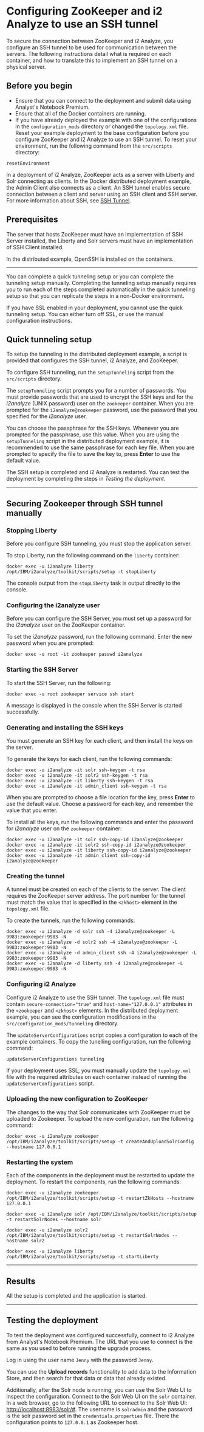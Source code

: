 # Configuring ZooKeeper and i2 Analyze to use an SSH tunnel
To secure the connection between ZooKeeper and i2 Analyze, you configure an SSH tunnel to be used for communication between the servers. The following instructions detail what is required on each container, and how to translate this to implement an SSH tunnel on a physical server.

## Before you begin
- Ensure that you can connect to the deployment and submit data using Analyst's Notebook Premium.
- Ensure that all of the Docker containers are running.
- If you have already deployed the example with one of the configurations in the `configuration_mods` directory or changed the `topology.xml` file. Reset your example deployment to the base configuration before you configure ZooKeeper and i2 Analyze to use an SSH tunnel. To reset your environment, run the following command from the `src/scripts` directory:
```
resetEnvironment
```

In a deployment of i2 Analyze, ZooKeeper acts as a server with Liberty and Solr connecting as clients. In the Docker distributed deployment example, the Admin Client also connects as a client.
An SSH tunnel enables secure connection between a client and server using an SSH client and SSH server. For more information about SSH, see [SSH Tunnel](https://www.ssh.com/ssh/tunneling/).

## Prerequisites
The server that hosts ZooKeeper must have an implementation of SSH Server installed, the Liberty and Solr servers must have an implementation of SSH Client installed.

In the distributed example, OpenSSH is installed on the containers.

---

You can complete a quick tunneling setup or you can complete the tunneling setup manually. Completing the tunneling setup manually requires you to run each of the steps completed automatically in the quick tunneling setup so that you can replicate the steps in a non-Docker environment.

If you have SSL enabled in your deployment, you cannot use the quick tunneling setup. You can either turn off SSL, or use the manual configuration instructions.

## Quick tunneling setup
To setup the tunneling in the distributed deployment example, a script is provided that configures the SSH tunnel, i2 Analyze, and ZooKeeper.

To configure SSH tunneling, run the `setupTunneling` script from the `src/scripts` directory.

The `setupTunneling` script prompts you for a number of passwords. You must provide passwords that are used to encrypt the SSH keys and for the *i2analyze* (UNIX password) user on the `zookeeper` container. When you are prompted for the `i2analyze@zookeeper` password, use the password that you specified for the *i2analyze* user.

You can choose the passphrase for the SSH keys. Whenever you are prompted for the passphrase, use this value. When you are using the `setupTunneling` script in the distributed deployment example, it is recommended to use the same passphrase for each key file. When you are prompted to specify the file to save the key to, press **Enter** to use the default value.

The SSH setup is completed and i2 Analyze is restarted. You can test the deployment by completing the steps in *Testing the deployment*.

---

## Securing Zookeeper through SSH tunnel manually
### Stopping Liberty
Before you configure SSH tunneling, you must stop the application server.

To stop Liberty, run the following command on the `liberty` container:
```
docker exec -u i2analyze liberty /opt/IBM/i2analyze/toolkit/scripts/setup -t stopLiberty
```
The console output from the `stopLiberty` task is output directly to the console.

### Configuring the i2analyze user
Before you can configure the SSH Server, you must set up a password for the *i2analyze* user on the ZooKeeper container.

To set the *i2analyze* password, run the following command. Enter the new password when you are prompted:
```
docker exec -u root -it zookeeper passwd i2analyze
```

### Starting the SSH Server
To start the SSH Server, run the following:
```
docker exec -u root zookeeper service ssh start
```
A message is displayed in the console when the SSH Server is started successfully.

### Generating and installing the SSH keys
You must generate an SSH key for each client, and then install the keys on the server.

To generate the keys for each client, run the following commands:
```
docker exec -u i2analyze -it solr ssh-keygen -t rsa
docker exec -u i2analyze -it solr2 ssh-keygen -t rsa
docker exec -u i2analyze -it liberty ssh-keygen -t rsa
docker exec -u i2analyze -it admin_client ssh-keygen -t rsa
```
When you are prompted to choose a file location for the key, press **Enter** to use the default value.
Choose a password for each key, and remember the value that you enter.

To install all the keys, run the following commands and enter the password for *i2analyze* user on the `zookeeper` container:
```
docker exec -u i2analyze -it solr ssh-copy-id i2analyze@zookeeper
docker exec -u i2analyze -it solr2 ssh-copy-id i2analyze@zookeeper
docker exec -u i2analyze -it liberty ssh-copy-id i2analyze@zookeeper
docker exec -u i2analyze -it admin_client ssh-copy-id i2analyze@zookeeper
```

### Creating the tunnel
A tunnel must be created on each of the clients to the server. The client requires the ZooKeeper server address. The port number for the tunnel must match the value that is specified in the `<zkhost>` element in the `topology.xml` file.

To create the tunnels, run the following commands:
```
docker exec -u i2analyze -d solr ssh -4 i2analyze@zookeeper -L 9983:zookeeper:9983 -N
docker exec -u i2analyze -d solr2 ssh -4 i2analyze@zookeeper -L 9983:zookeeper:9983 -N
docker exec -u i2analyze -d admin_client ssh -4 i2analyze@zookeeper -L 9983:zookeeper:9983 -N
docker exec -u i2analyze -d liberty ssh -4 i2analyze@zookeeper -L 9983:zookeeper:9983 -N
```

### Configuring i2 Analyze
Configure i2 Analyze to use the SSH tunnel. The `topology.xml` file must contain `secure-connection="true"` and `host-name="127.0.0.1"` attributes in the `<zookeeper` and `<zkhost>` elements.
In the distributed deployment example, you can see the configuration modifications in the `src/configuration_mods/tunneling` directory.

The `updateServerConfigurations` script copies a configuration to each of the example containers. To copy the tunelling configuration, run the following command:
```
updateServerConfigurations tunneling
```

If your deployment uses SSL, you must manually update the `topology.xml` file with the required attributes on each container instead of running the `updateServerConfigurations` script.

### Uploading the new configuration to ZooKeeper
The changes to the way that Solr communicates with ZooKeeper must be uploaded to Zookeeper. To upload the new configuration, run the following command:
```
docker exec -u i2analyze zookeeper /opt/IBM/i2analyze/toolkit/scripts/setup -t createAndUploadSolrConfig --hostname 127.0.0.1
```

### Restarting the system
Each of the components in the deployment must be restarted to update the deployment. To restart the components, run the following commands:
```
docker exec -u i2analyze zookeeper /opt/IBM/i2analyze/toolkit/scripts/setup -t restartZkHosts --hostname 127.0.0.1

docker exec -u i2analyze solr /opt/IBM/i2analyze/toolkit/scripts/setup -t restartSolrNodes --hostname solr

docker exec -u i2analyze solr2 /opt/IBM/i2analyze/toolkit/scripts/setup -t restartSolrNodes --hostname solr2

docker exec -u i2analyze liberty /opt/IBM/i2analyze/toolkit/scripts/setup -t startLiberty
```

---

## Results
All the setup is completed and the application is started.

---

## Testing the deployment
To test the deployment was configured successfully, connect to i2 Analyze from Analyst's Notebook Premium. The URL that you use to connect is the same as you used to before running the upgrade process.

Log in using the user name `Jenny` with the password `Jenny`.

You can use the **Upload records** functionality to add data to the Information Store, and then search for that data or data that already existed.

Additionally, after the Solr node is running, you can use the Solr Web UI to inspect the configuration. Connect to the Solr Web UI on the `solr` container. In a web browser, go to the following URL to connect to the Solr Web UI: <http://localhost:8983/solr/#>. The username is `solradmin` and the password is the solr password set in the `credentials.properties` file. There the configuration points to `127.0.0.1` as Zookeeper host.
